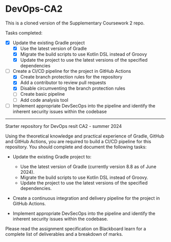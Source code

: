 # DevOps-CA2

This is a cloned version of the Supplementary Coursework 2 repo.

Tasks completed:

- [x] Update the existing Gradle project
    - [x] Use the latest version of Gradle
    - [x] Migrate the build scripts to use Kotlin DSL instead of Groovy
    - [x] Update the project to use the latest versions of the specified dependencies
- [ ] Create a CI/CD pipeline for the project in GitHub Actions
    - [x] Create branch protection rules for the repository
    - [x] Add a contributor to review pull requests
    - [x] Disable circumventing the branch protection rules
    - [ ] Create basic pipeline
    - [ ] Add code analysis tool
- [ ] Implement appropriate DevSecOps into the pipeline and identify the inherent security issues within the codebase

---

Starter repository for DevOps resit CA2 - summer 2024

Using the theoretical knowledge and practical experience of Gradle, GitHub and GitHub Actions, you are required to build a CI/CD pipeline for this repository. You should complete and document the following tasks:  

* Update the existing Gradle project to:  
  * Use the latest version of Gradle (currently version 8.8 as of June 2024).
  * Migrate the build scripts to use Kotlin DSL instead of Groovy.  
  * Update the project to use the latest versions of the specified dependencies.

* Create a continuous integration and delivery pipeline for the project in GitHub Actions.  
* Implement appropriate DevSecOps into the pipeline and identify the inherent security issues within the codebase.

Please read the  assignment specification on Blackboard learn for a complete list of deliverables and a breakdown of marks.  
